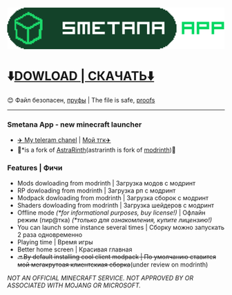 ![Smetana App](apps/app-frontend/src/assets/modrinth_app.svg 'Smetana App')

# ⬇️[DOWLOAD | СКАЧАТЬ⬇️](https://github.com/D5Kostya/smetana_app/releases/latest 'сметана ждет...)')

😊 Файл безопасен, [пруфы](https://github.com/D5Kostya/smetana_app/blob/main/.github/assets/%D1%81%D0%BC%D0%B5%D1%82%D0%B0%D0%BD%D0%BD%D1%8B%D0%B5%20%D0%BF%D1%80%D1%83%D1%84%D1%8B.png) | The file is safe, [proofs](https://github.com/D5Kostya/smetana_app/blob/main/.github/assets/%D1%81%D0%BC%D0%B5%D1%82%D0%B0%D0%BD%D0%BD%D1%8B%D0%B5%20%D0%BF%D1%80%D1%83%D1%84%D1%8B.png)

---

### Smetana App - new minecraft launcher

- [✈️ My teleram chanel](https://t.me/d5kostya) | [Мой тгк✈️](https://t.me/d5kostya)
- 🔌\*is a fork of [AstraRinth](https://git.astralium.su/didirus/AstralRinth)(astrarinth is fork of [modrinth](https://github.com/modrinth/code))🔌

### Features | Фичи

- Mods dowloading from modrinth | Загрузка модов с модринт
- RP dowloading from modrinth | Загрузка рп с модринт
- Modpack dowloading from modrinth | Загрузка сборок с модринт
- Shaders dowloading from modrinth | Загрузка шейдеров с модринт
- Offline mode _(\*for informational purposes, buy license!)_ | Офлайн режим (пир@тка) _(\*только для ознакомления, купите лицензию!)_
- You can launch some instance several times | Сборку можно запускать 2 раза одновременно
- Playing time | Время игры
- Better home screen | Красивая главная
- 🔜~~By default installing cool client modpack | По умолчанию ставится мой мегакрутоая клиентскиая сборка~~(under review on modrinth)

_NOT AN OFFICIAL MINECRAFT SERVICE. NOT APPROVED BY OR ASSOCIATED WITH MOJANG OR MICROSOFT._
